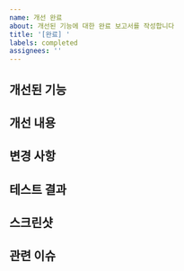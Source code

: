```yaml
---
name: 개선 완료
about: 개선된 기능에 대한 완료 보고서를 작성합니다
title: '[완료] '
labels: completed
assignees: ''
---
```


## 개선된 기능
<!-- 어떤 기능이 개선되었나요? -->

## 개선 내용
<!-- 어떤 부분이 개선되었는지 설명해주세요 -->

## 변경 사항
<!-- 코드나 UI 등 구체적인 변경 사항을 설명해주세요 -->

## 테스트 결과
<!-- 개선된 기능에 대한 테스트 결과를 설명해주세요 -->

## 스크린샷
<!-- 개선된 기능의 스크린샷을 첨부해주세요 -->

## 관련 이슈
<!-- 관련된 이슈 번호를 입력해주세요 (예: #123) -->
